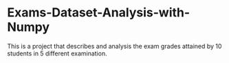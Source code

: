 # Exams-Dataset-Analysis-with-Numpy
This is a project that describes and analysis the exam grades attained by 10 students in 5 different examination.
